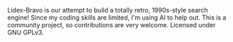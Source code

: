 Lidex-Bravo is our attempt to build a totally retro, 1990s-style search engine! Since my coding skills are limited, I'm using AI to help out. This is a community project, so contributions are very welcome. Licensed under GNU GPLv3.
